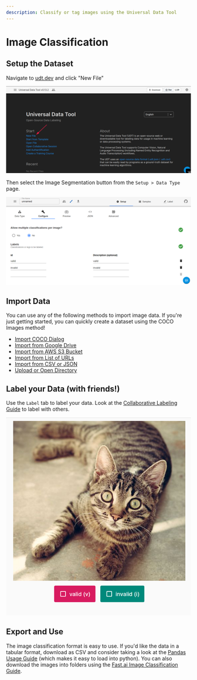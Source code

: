 ```yaml
---
description: Classify or tag images using the Universal Data Tool
---
```


# Image Classification

## Setup the Dataset

Navigate to [udt.dev](https://udt.dev) and click "New File"

![Click &quot;New File&quot; on udt.dev](../.gitbook/assets/image%20%2815%29.png)

Then select the Image Segmentation button from the `Setup > Data Type` page.

![](../.gitbook/assets/image%20%2832%29.png)

## Import Data

You can use any of the following methods to import image data. If you're just getting started, you can quickly create a dataset using the COCO Images method!

* [Import COCO Dialog](../importing-data/coco-images.md)
* [Import from Google Drive](../importing-data/import-from-google-drive.md)
* [Import from AWS S3 Bucket](../importing-data/import-from-aws-s3-bucket.md)
* [Import from List of URLs](../importing-data/import-file-urls.md)
* [Import from CSV or JSON](../importing-data/import-from-csv-or-json.md)
* [Upload or Open Directory](../importing-data/upload-or-open-directories.md)

## Label your Data \(with friends!\)

Use the `Label` tab to label your data. Look at the [Collaborative Labeling Guide](../collaborative-labeling.md) to label with others.

![An example Image Classification labeling task](../.gitbook/assets/image%20%2855%29.png)

## Export and Use

The image classification format is easy to use. If you'd like the data in a tabular format, download as CSV and consider taking a look at the [Pandas Usage Guide](../machine-learning/import-datasets-into-pandas.md) \(which makes it easy to load into python\). You can also download the images into folders using the [Fast.ai Image Classification Guide](../machine-learning/fastai/import-datasets-for-fast.ai-image-classification.md).



